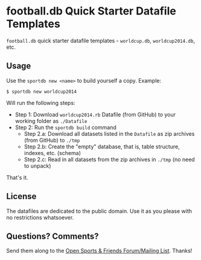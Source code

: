 # football.db Quick Starter Datafile Templates

`football.db` quick starter datafile templates -
`worldcup.db`, `worldcup2014.db`, etc.


## Usage

Use the `sportdb new <name>` to build yourself a copy. Example:

    $ sportdb new worldcup2014

Will run the following steps:

- Step 1:  Download `worldcup2014.rb` Datafile (from GitHub) to your working folder as `./Datafile`
- Step 2:  Run the `sportdb build` command
    - Step 2.a:  Download all datasets listed in the `Datafile` as zip archives (from GitHub) to `./tmp`
    - Step 2.b:  Create the "empty" database, that is, table structure, indexes, etc. (schema)
    - Step 2.c:  Read in all datasets from the zip archives in `./tmp` (no need to unpack)

That's it.


## License

The datafiles are dedicated to the public domain.
Use it as you please with no restrictions whatsoever.

## Questions? Comments?

Send them along to the
[Open Sports & Friends Forum/Mailing List](http://groups.google.com/group/opensport).
Thanks!

